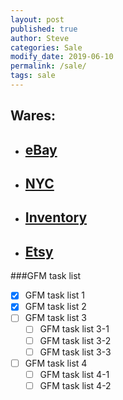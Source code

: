 ```yaml
---
layout: post
published: true
author: Steve
categories: Sale
modify_date: 2019-06-10 
permalink: /sale/
tags: sale
---
```

## Wares:
- ## [eBay](https://www.ebay.com/usr/dinosaurwarlordz) 
- ## [NYC](https://newyork.craigslist.org/search/sss?userid=47919696)
- ## [Inventory](https://docs.google.com/spreadsheets/d/1WnyGeQ3Zh1zCdCykqjxP7eMWxxOVyRzB-vpHHXC08gk/edit#gid=0)
- ## [Etsy](https://etsy.me/2XCxshH)


###GFM task list

- [x] GFM task list 1
- [x] GFM task list 2
- [ ] GFM task list 3
    - [ ] GFM task list 3-1
    - [ ] GFM task list 3-2
    - [ ] GFM task list 3-3
- [ ] GFM task list 4
    - [ ] GFM task list 4-1
    - [ ] GFM task list 4-2
